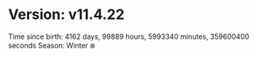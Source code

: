 # Version: v11.4.22
Time since birth: 4162 days, 99889 hours, 5993340 minutes, 359600400 seconds
Season: Winter ❄️
